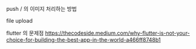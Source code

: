 

push / 의 이미지 처리하는 방법

file upload


flutter 의 문제점
https://thecodeside.medium.com/why-flutter-is-not-your-choice-for-building-the-best-app-in-the-world-a466ff8748b1

<!--stackedit_data:
eyJoaXN0b3J5IjpbMTUwMjQzMzQxNiwxMDg4NjkzNDRdfQ==
-->
